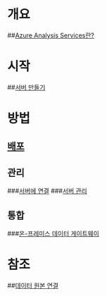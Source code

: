 # 개요
##[Azure Analysis Services란?](analysis-services-overview.md)
# 시작
##[서버 만들기](analysis-services-create-server.md)

# 방법 
## [배포](analysis-services-deploy.md)
## 관리
###[서버에 연결](analysis-services-connect.md)
###[서버 관리](analysis-services-manage.md)
## 통합
###[온-프레미스 데이터 게이트웨이](analysis-services-gateway.md)

# 참조
##[데이터 원본 연결](analysis-services-datasource.md)

<!--HONumber=Nov16_HO2-->


